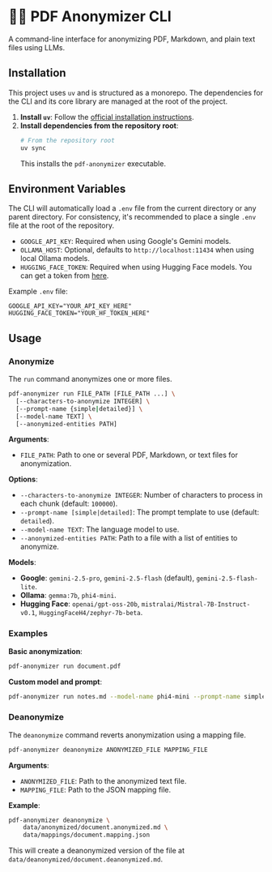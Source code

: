 # 🦉🫥 PDF Anonymizer CLI

A command-line interface for anonymizing PDF, Markdown, and plain text files using LLMs.

## Installation

This project uses `uv` and is structured as a monorepo. The dependencies for the CLI and its core library are managed at the root of the project.

1.  **Install `uv`**: Follow the [official installation instructions](https://astral.sh/docs/uv#installation).
2.  **Install dependencies from the repository root**:
    ```bash
    # From the repository root
    uv sync
    ```
    This installs the `pdf-anonymizer` executable.

## Environment Variables

The CLI will automatically load a `.env` file from the current directory or any parent directory. For consistency, it's recommended to place a single `.env` file at the root of the repository.

- `GOOGLE_API_KEY`: Required when using Google's Gemini models.
- `OLLAMA_HOST`: Optional, defaults to `http://localhost:11434` when using local Ollama models.
- `HUGGING_FACE_TOKEN`: Required when using Hugging Face models. You can get a token from [here](https://huggingface.co/docs/hub/security-tokens).

Example `.env` file:
```env
GOOGLE_API_KEY="YOUR_API_KEY_HERE"
HUGGING_FACE_TOKEN="YOUR_HF_TOKEN_HERE"
```

## Usage

### Anonymize

The `run` command anonymizes one or more files.

```bash
pdf-anonymizer run FILE_PATH [FILE_PATH ...] \
  [--characters-to-anonymize INTEGER] \
  [--prompt-name {simple|detailed}] \
  [--model-name TEXT] \
  [--anonymized-entities PATH]
```

**Arguments**:
- `FILE_PATH`: Path to one or several PDF, Markdown, or text files for anonymization.

**Options**:
- `--characters-to-anonymize INTEGER`: Number of characters to process in each chunk (default: `100000`).
- `--prompt-name [simple|detailed]`: The prompt template to use (default: `detailed`).
- `--model-name TEXT`: The language model to use.
- `--anonymized-entities PATH`: Path to a file with a list of entities to anonymize.

**Models**:
- **Google**: `gemini-2.5-pro`, `gemini-2.5-flash` (default), `gemini-2.5-flash-lite`.
- **Ollama**: `gemma:7b`, `phi4-mini`.
- **Hugging Face**: `openai/gpt-oss-20b`, `mistralai/Mistral-7B-Instruct-v0.1`, `HuggingFaceH4/zephyr-7b-beta`.

### Examples

**Basic anonymization**:
```bash
pdf-anonymizer run document.pdf
```

**Custom model and prompt**:
```bash
pdf-anonymizer run notes.md --model-name phi4-mini --prompt-name simple
```

### Deanonymize

The `deanonymize` command reverts anonymization using a mapping file.

```bash
pdf-anonymizer deanonymize ANONYMIZED_FILE MAPPING_FILE
```

**Arguments**:
- `ANONYMIZED_FILE`: Path to the anonymized text file.
- `MAPPING_FILE`: Path to the JSON mapping file.

**Example**:
```bash
pdf-anonymizer deanonymize \
    data/anonymized/document.anonymized.md \
    data/mappings/document.mapping.json
```

This will create a deanonymized version of the file at `data/deanonymized/document.deanonymized.md`.